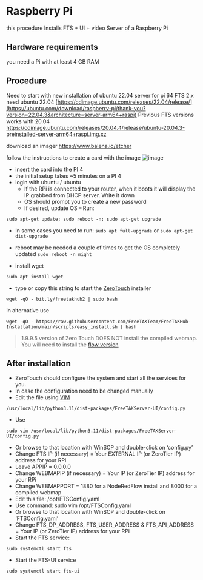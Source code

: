 # Raspberry Pi

this procedure Installs FTS + UI + video Server of a Raspberry Pi

## Hardware requirements
you need a Pi with at least 4 GB RAM

## Procedure
Need to start with new installation of ubuntu 22.04 server for pi 64 FTS 2.x need ubuntu 22.04
[https://cdimage.ubuntu.com/releases/22.04/release/](https://ubuntu.com/download/raspberry-pi/thank-you?version=22.04.3&architecture=server-arm64+raspi)
Previous FTS versions works with 20.04
https://cdimage.ubuntu.com/releases/20.04.4/release/ubuntu-20.04.3-preinstalled-server-arm64+raspi.img.xz


download an imager
<https://www.balena.io/etcher>

follow the instructions to create a card with the image
![image](https://github.com/FreeTAKTeam/FreeTAKServer-User-Docs/assets/60719165/cdfbab6a-783f-4107-9d3c-ea8c1197500a)

 * insert the card into the PI 4
 * the initial setup takes ~5 minutes on a PI 4
 * login with ubuntu / ubuntu
   * If the RPi is connected to your router,
     when it boots it will display the IP grabbed from DHCP server.
     Write it down
   * OS should prompt you to create a new password
   * If desired, update OS – Run: 
```
sudo apt-get update; sudo reboot -n; sudo apt-get upgrade
```
 * In some cases you need to run: ```sudo apt full-upgrade``` or ```sudo apt-get dist-upgrade```
 * reboot may be needed a couple of times to get the OS completely updated
```sudo reboot -n might```

 * install wget
```
sudo apt install wget
```
 * type or copy this string to start the [ZeroTouch](../../Installation/Ansible/ZeroTouchInstall.md) installer
```
wget -qO - bit.ly/freetakhub2 | sudo bash
```
in alternative use

```
wget -qO - https://raw.githubusercontent.com/FreeTAKTeam/FreeTAKHub-Installation/main/scripts/easy_install.sh | bash
```
> 1.9.9.5 version of Zero Touch DOES NOT install the compiled webmap.
> You will need to install the [flow version](../../FreeTAKHub/WebMap/Installation.md)

## After installation
 * ZeroTouch should configure the system and start all the services for you. 
 * In case the configuration need to be changed manually 
 * Edit the file using [VIM](../../administration/usingConsole.md) 
 
 ```
 /usr/local/lib/python3.11/dist-packages/FreeTAKServer-UI/config.py
 ``` 
 * Use  
```
sudo vim /usr/local/lib/python3.11/dist-packages/FreeTAKServer-UI/config.py
```
 
 * Or browse to that location with WinSCP and double-click on ‘config.py’
 * Change FTS IP (if necessary) = Your EXTERNAL IP (or ZeroTier IP) address for your RPi
 * Leave APPIP = 0.0.0.0 
 *  Change WEBMAPIP (if necessary) = Your IP (or ZeroTier IP) address for your RPi
 *  Change WEBMAPPORT = 1880 for a NodeRedFlow install and 8000 for a compiled webmap
 * Edit this file: /opt/FTSConfig.yaml
 *  Use command: sudo vim /opt/FTSConfig.yaml
*  Or browse to that location with WinSCP and double-click on ‘FTSConfig.yaml’
* Change FTS_DP_ADDRESS, FTS_USER_ADDRESS & FTS_API_ADDRESS = Your IP (or ZeroTier IP) address for your RPi
* Start the FTS service:

```sudo systemctl start fts ```

* Start the FTS-UI service

```sudo systemctl start fts-ui```
